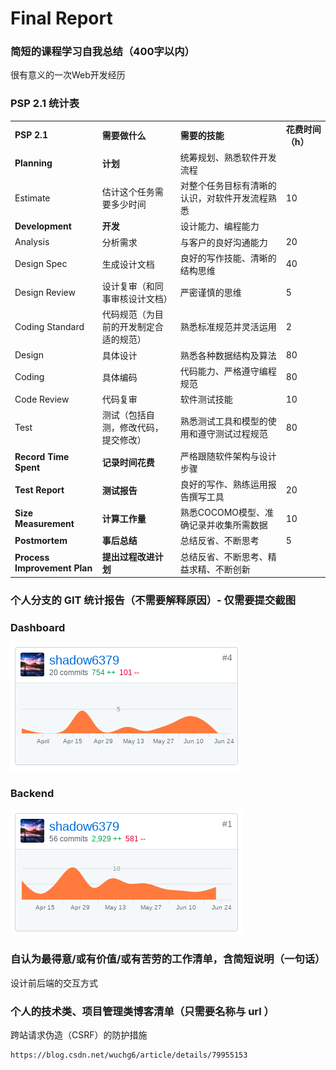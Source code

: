 # Final Report
### 简短的课程学习自我总结（400字以内）
很有意义的一次Web开发经历

### PSP 2.1 统计表
|                              |                     |                         |             |
| ---------------------------- | ------------------- | ----------------------- | ----------- |
| **PSP 2.1**                  | **需要做什么**           | **需要的技能**               | **花费时间（h）** |
| **Planning**                 | **计划**              | 统筹规划、熟悉软件开发流程           |             |
| Estimate                     | 估计这个任务需要多少时间        | 对整个任务目标有清晰的认识，对软件开发流程熟悉 | 10          |
| **Development**              | **开发**              | 设计能力、编程能力               |             |
| Analysis                     | 分析需求                | 与客户的良好沟通能力              | 20          |
| Design Spec                  | 生成设计文档              | 良好的写作技能、清晰的结构思维         | 40          |
| Design Review                | 设计复审（和同事审核设计文档）     | 严密谨慎的思维                 | 5           |
| Coding Standard              | 代码规范（为目前的开发制定合适的规范） | 熟悉标准规范并灵活运用             | 2           |
| Design                       | 具体设计                | 熟悉各种数据结构及算法             | 80          |
| Coding                       | 具体编码                | 代码能力、严格遵守编程规范           | 80          |
| Code Review                  | 代码复审                | 软件测试技能                  | 10          |
| Test                         | 测试（包括自测，修改代码，提交修改）  | 熟悉测试工具和模型的使用和遵守测试过程规范   | 80          |
| **Record Time Spent**        | **记录时间花费**          | 严格跟随软件架构与设计步骤           |             |
| **Test Report**              | **测试报告**            | 良好的写作、熟练运用报告撰写工具        | 20          |
| **Size Measurement**         | **计算工作量**           | 熟悉COCOMO模型、准确记录并收集所需数据  | 10          |
| **Postmortem**               | **事后总结**            | 总结反省、不断思考               | 5           |
| **Process Improvement Plan** | **提出过程改进计划**        | 总结反省、不断思考、精益求精、不断创新     |             |

### 个人分支的 GIT 统计报告（不需要解释原因）- 仅需要提交截图
### Dashboard
![](./asset/dashboard_git_15331311.png)

### Backend
![](./asset/backend_git_15331311.png)

### 自认为最得意/或有价值/或有苦劳的工作清单，含简短说明（一句话）
设计前后端的交互方式

### 个人的技术类、项目管理类博客清单（只需要名称与 url ）
跨站请求伪造（CSRF）的防护措施
```
https://blog.csdn.net/wuchg6/article/details/79955153
```
